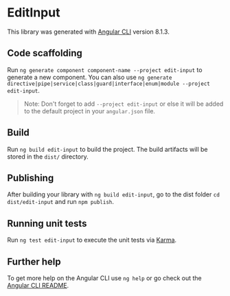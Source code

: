 # EditInput

This library was generated with [Angular CLI](https://github.com/angular/angular-cli) version 8.1.3.

## Code scaffolding

Run `ng generate component component-name --project edit-input` to generate a new component. You can also use `ng generate directive|pipe|service|class|guard|interface|enum|module --project edit-input`.
> Note: Don't forget to add `--project edit-input` or else it will be added to the default project in your `angular.json` file. 

## Build

Run `ng build edit-input` to build the project. The build artifacts will be stored in the `dist/` directory.

## Publishing

After building your library with `ng build edit-input`, go to the dist folder `cd dist/edit-input` and run `npm publish`.

## Running unit tests

Run `ng test edit-input` to execute the unit tests via [Karma](https://karma-runner.github.io).

## Further help

To get more help on the Angular CLI use `ng help` or go check out the [Angular CLI README](https://github.com/angular/angular-cli/blob/master/README.md).
